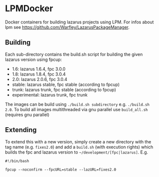 # LPMDocker
Docker containers for building lazarus projects using LPM. For infos about lpm see https://github.com/Warfley/LazarusPackageManager.

## Building

Each sub-directory contains the build.sh script for building the given lazarus version using fpcup:
- 1.6: lazarus 1.6.4, fpc 3.0.0
- 1.8: lazarus 1.8.4, fpc 3.0.4
- 2.0: lazarus 2.0.6, fpc 3.0.4
- stable: lazarus stable, fpc stable (according to fpcup)
- trunk: lazarus trunk, fpc stable (according to fpcup)
- experimental: lazarus trunk, fpc trunk

The images can be build using `./build.sh subdirectory` e.g. `./build.sh 2.0`. To build all images multithreaded via gnu parallel use `build_all.sh` (requires gnu parallel)

## Extending
To extend this with a new version, simply create a new directory with the tag name (e.g. `fixes2.0`) and add a `build.sh` (with execution rights) which builds the fpc and lazarus version to `~/development/[fpc|lazarus]`. E.g.
```
#!/bin/bash

fpcup --noconfirm --fpcURL=stable --lazURL=fixes2.0
```
